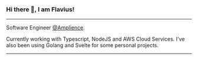 ### Hi there 👋, I am Flavius!

---

Software Engineer [@Amplience](https://www.amplience.com/).

Currently working with Typescript, NodeJS and AWS Cloud Services. I've also been using Golang and Svelte for some personal projects.

---

<!--
**Fl4v/Fl4v** is a ✨ _special_ ✨ repository because its `README.md` (this file) appears on your GitHub profile.

Here are some ideas to get you started:

- 🔭 I’m currently working on ...
- 🌱 I’m currently learning ...
- 👯 I’m looking to collaborate on ...
- 🤔 I’m looking for help with ...
- 💬 Ask me about ...
- 📫 How to reach me: ...
- 😄 Pronouns: ...
- ⚡ Fun fact: ...
-->
